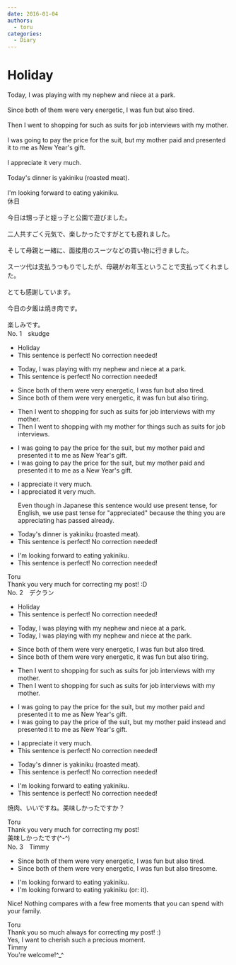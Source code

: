 ```yaml
---
date: 2016-01-04
authors:
  - toru
categories:
  - Diary
---
```


<h1 id="subject_show">Holiday</h1>
<div class="date" hidden>Jan 4, 2016 17:26</div>
<div id="post"><div id="body_show_ori">
Today, I was playing with my nephew and niece at a park.<br/><br/>Since both of them were very energetic, I was fun but also tired.<br/><br/>Then I went to shopping for such as suits for job interviews with my mother.<br/><br/>I was going to pay the price for the suit, but my mother paid and presented it to me as New Year's gift.<br/><br/>I appreciate it very much.<br/><br/>Today's dinner is yakiniku (roasted meat).<br/><br/>I'm looking forward to eating yakiniku.
</div></div>

<!-- more -->

<div id="post_ja"><div id="body_show_mo">
休日<br/><br/>今日は甥っ子と姪っ子と公園で遊びました。<br/><br/>二人共すごく元気で、楽しかったですがとても疲れました。<br/><br/>そして母親と一緒に、面接用のスーツなどの買い物に行きました。<br/><br/>スーツ代は支払うつもりでしたが、母親がお年玉ということで支払ってくれました。<br/><br/>とても感謝しています。<br/><br/>今日の夕飯は焼き肉です。<br/><br/>楽しみです。
</div></div>
<div id="block"><div class="first_name"> No. 1　<span class="just_name">skudge</span></div><div id="block2">
<ul class="correction_field">
<li class="incorrect">Holiday</li>
<li class="corrected perfect">This sentence is perfect! No correction needed!</li>
</ul>
<ul class="correction_field">
<li class="incorrect">Today, I was playing with my nephew and niece at a park.</li>
<li class="corrected perfect">This sentence is perfect! No correction needed!</li>
</ul>
<ul class="correction_field">
<li class="incorrect">Since both of them were very energetic, I was fun but also tired.</li>
<li class="corrected correct">
Since both of them were very energetic, it was fun but also tiring.
</li>
</ul>
<ul class="correction_field">
<li class="incorrect">Then I went to shopping for such as suits for job interviews with my mother.</li>
<li class="corrected correct">
Then I went <span class="f_gray"><span class="sline">to</span> </span>shopping with my mother for things such as suits for job interviews.
</li>
</ul>
<ul class="correction_field">
<li class="incorrect">I was going to pay the price for the suit, but my mother paid and presented it to me as New Year's gift.</li>
<li class="corrected correct">
I was going to pay <span class="f_gray"><span class="sline">the price</span></span> for the suit, but my mother paid and presented it to me as <span class="f_red">a</span> New Year's gift.
</li>
</ul>
<ul class="correction_field">
<li class="incorrect">I appreciate it very much.</li>
<li class="corrected correct">
I appreciate<span class="f_red">d</span> it very much.
<p class="correction_comment">Even though in Japanese this sentence would use present tense, for English, we use past tense for "appreciated" because the thing you are appreciating has passed already.</p>
</li>
</ul>
<ul class="correction_field">
<li class="incorrect">Today's dinner is yakiniku (roasted meat).</li>
<li class="corrected perfect">This sentence is perfect! No correction needed!</li>
</ul>
<ul class="correction_field">
<li class="incorrect">I'm looking forward to eating yakiniku.</li>
<li class="corrected perfect">This sentence is perfect! No correction needed!</li>
</ul>
</div><div class="name"><span class="just_name">Toru</span><br>
Thank you very much for correcting my post! :D
</div>
</div>
<div id="block"><div class="first_name"> No. 2　<span class="just_name">デクラン</span></div><div id="block2">
<ul class="correction_field">
<li class="incorrect">Holiday</li>
<li class="corrected perfect">This sentence is perfect! No correction needed!</li>
</ul>
<ul class="correction_field">
<li class="incorrect">Today, I was playing with my nephew and niece at a park.</li>
<li class="corrected correct">
Today, I was playing with my nephew and niece at <span class="f_blue">the</span> park.
</li>
</ul>
<ul class="correction_field">
<li class="incorrect">Since both of them were very energetic, I was fun but also tired.</li>
<li class="corrected correct">
Since both of them were very energetic, <span class="f_red">it</span> was fun but also <span class="f_blue">tiring</span>.
</li>
</ul>
<ul class="correction_field">
<li class="incorrect">Then I went to shopping for such as suits for job interviews with my mother.</li>
<li class="corrected correct">
Then I went <span class="sline">to</span> shopping for <span class="sline">such as</span> suits for job interviews with my mother.
</li>
</ul>
<ul class="correction_field">
<li class="incorrect">I was going to pay the price for the suit, but my mother paid and presented it to me as New Year's gift.</li>
<li class="corrected correct">
I was going to pay the price <span class="f_red">of</span> the suit, but my mother paid <span class="f_red">instead</span> and presented it to me as New Year's gift.
</li>
</ul>
<ul class="correction_field">
<li class="incorrect">I appreciate it very much.</li>
<li class="corrected perfect">This sentence is perfect! No correction needed!</li>
</ul>
<ul class="correction_field">
<li class="incorrect">Today's dinner is yakiniku (roasted meat).</li>
<li class="corrected perfect">This sentence is perfect! No correction needed!</li>
</ul>
<ul class="correction_field">
<li class="incorrect">I'm looking forward to eating yakiniku.</li>
<li class="corrected perfect">This sentence is perfect! No correction needed!</li>
</ul>
<p class="comment_small">
 焼肉、いいですね。美味しかったですか？
</p>

</div><div class="name"><span class="just_name">Toru</span><br>
Thank you very much for correcting my post!<br/>美味しかったです(^-^)
</div>
</div>
<div id="block"><div class="first_name"> No. 3　<span class="just_name">Timmy</span></div><div id="block2">
<ul class="correction_field">
<li class="incorrect">Since both of them were very energetic, I was fun but also tired.</li>
<li class="corrected correct">
Since both of them were very energetic, I was fun but also tire<span class="f_blue">some</span>.
</li>
</ul>
<ul class="correction_field">
<li class="incorrect">I'm looking forward to eating yakiniku.</li>
<li class="corrected correct">
I'm looking forward to eating yakiniku (or: <span class="f_blue">it</span>).
</li>
</ul>
<p class="comment_small">
 Nice! Nothing compares with a few free moments that you can spend with your family.
</p>

</div><div class="name"><span class="just_name">Toru</span><br>
Thank you so much always for correcting my post! :)<br/>Yes, I want to cherish such a precious moment.
</div>
<div class="name"><span class="just_name">Timmy</span><br>
You're welcome!^_^
</div>
</div>
